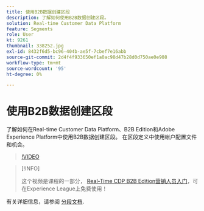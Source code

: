 ```yaml
---
title: 使用B2B数据创建区段
description: 了解如何使用B2B数据创建区段。
solution: Real-time Customer Data Platform
feature: Segments
role: User
kt: 9261
thumbnail: 338252.jpg
exl-id: 8432f6d5-bc96-404b-ae5f-7cbef7e16abb
source-git-commit: 2d4f4f933650ef1a0ac98d47b28d0d750ae0e908
workflow-type: tm+mt
source-wordcount: '95'
ht-degree: 0%

---
```


# 使用B2B数据创建区段

了解如何在Real-time Customer Data Platform、B2B Edition和Adobe Experience Platform中使用B2B数据创建区段。 在区段定义中使用帐户配置文件和机会。

>[!VIDEO](https://video.tv.adobe.com/v/338252?quality=12&learn=on)

>[!INFO]
>
> 这个视频是课程的一部分， [Real-Time CDP B2B Edition营销人员入门](https://experienceleague.adobe.com/?recommended=ExperiencePlatform-U-1-2021.rtcdp.b2b)，可在Experience League上免费使用！

有关详细信息，请参阅 [分段文档](https://experienceleague.adobe.com/docs/experience-platform/rtcdp/profile/profile-browse.html).
